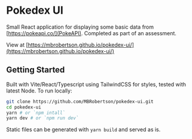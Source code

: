 # Pokedex UI

Small React application for displaying some basic data from [https://pokeapi.co/](PokeAPI). Completed as part of an assessment.

View at [https://mbrobertson.github.io/pokedex-ui/](https://mbrobertson.github.io/pokedex-ui/)

## Getting Started

Built with Vite/React/Typescript using TailwindCSS for styles, tested with latest Node. To run locally:

```bash
git clone https://github.com/MBRobertson/pokedex-ui.git
cd pokedex-ui
yarn # or `npm intall`
yarn dev # or `npm run dev`
```

Static files can be generated with `yarn build` and served as is.